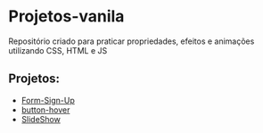 # Projetos-vanila

Repositório criado para praticar propriedades, efeitos e animações utilizando CSS, HTML e JS

## Projetos:

  - [Form-Sign-Up](https://form-sign-up.netlify.app/)
  - [button-hover](https://button-hover.netlify.app/)
  - [SlideShow](https://slideshow-nitendao.netlify.app/)
